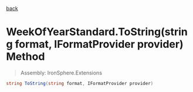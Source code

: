 ﻿

[back](/IronSphere.Extensions/types/WeekOfYearStandard)

# WeekOfYearStandard.ToString(string format, IFormatProvider provider) Method

> Assembly: IronSphere.Extensions

```csharp
string ToString(string format, IFormatProvider provider)
```



 